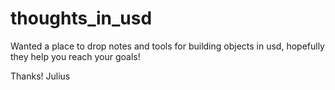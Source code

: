 # thoughts_in_usd

Wanted a place to drop notes and tools for building objects in usd, hopefully they help you reach your goals! 

Thanks! 
Julius
